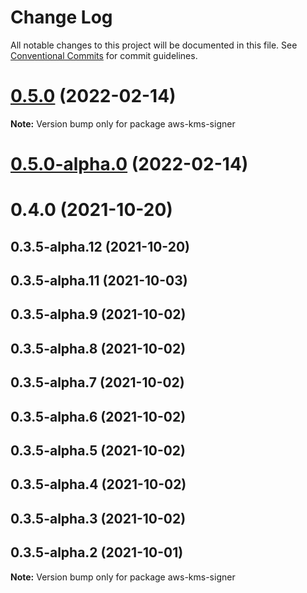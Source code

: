 # Change Log

All notable changes to this project will be documented in this file.
See [Conventional Commits](https://conventionalcommits.org) for commit guidelines.

# [0.5.0](https://github.com/odanado/aws-kms-provider/compare/aws-kms-signer@0.5.0-alpha.0...aws-kms-signer@0.5.0) (2022-02-14)

**Note:** Version bump only for package aws-kms-signer

# [0.5.0-alpha.0](https://github.com/odanado/aws-kms-provider/compare/aws-kms-signer@0.3.5-alpha.0...aws-kms-signer@0.5.0-alpha.0) (2022-02-14)

# 0.4.0 (2021-10-20)

## 0.3.5-alpha.12 (2021-10-20)

## 0.3.5-alpha.11 (2021-10-03)

## 0.3.5-alpha.9 (2021-10-02)

## 0.3.5-alpha.8 (2021-10-02)

## 0.3.5-alpha.7 (2021-10-02)

## 0.3.5-alpha.6 (2021-10-02)

## 0.3.5-alpha.5 (2021-10-02)

## 0.3.5-alpha.4 (2021-10-02)

## 0.3.5-alpha.3 (2021-10-02)

## 0.3.5-alpha.2 (2021-10-01)

**Note:** Version bump only for package aws-kms-signer
